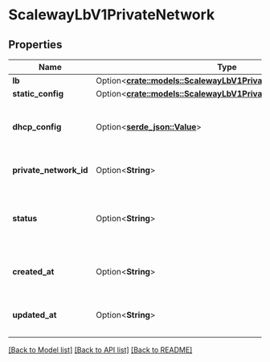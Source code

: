 # ScalewayLbV1PrivateNetwork

## Properties

Name | Type | Description | Notes
------------ | ------------- | ------------- | -------------
**lb** | Option<[**crate::models::ScalewayLbV1PrivateNetworkLb**](scaleway_lb_v1_PrivateNetwork_lb.md)> |  | [optional]
**static_config** | Option<[**crate::models::ScalewayLbV1PrivateNetworkStaticConfig**](scaleway_lb_v1_PrivateNetwork_static_config.md)> |  | [optional]
**dhcp_config** | Option<[**serde_json::Value**](.md)> | Value set to true if load balancer instance use a DHCP | [optional]
**private_network_id** | Option<**String**> | Instance private network id | [optional]
**status** | Option<**String**> | Status (running, to create...) of private network connection | [optional][default to Status_Unknown]
**created_at** | Option<**String**> | Date at which the PN was created | [optional]
**updated_at** | Option<**String**> | Date at which the PN was last updated | [optional]

[[Back to Model list]](../README.md#documentation-for-models) [[Back to API list]](../README.md#documentation-for-api-endpoints) [[Back to README]](../README.md)


